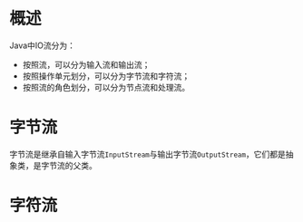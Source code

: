# 概述

Java中IO流分为：

- 按照流，可以分为输入流和输出流；
- 按照操作单元划分，可以分为字节流和字符流；
- 按照流的角色划分，可以分为节点流和处理流。


# 字节流

字节流是继承自输入字节流`InputStream`与输出字节流`OutputStream`，它们都是抽象类，是字节流的父类。

# 字符流